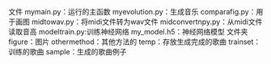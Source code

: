 文件
mymain.py：运行的主函数
myevolution.py：生成音乐
comparafig.py：用于画图
midtowav.py：将midi文件转为wav文件
midconvertnpy.py：从midi文件读取音高
modeltrain.py:训练神经网络
my_model.h5：神经网络模型
文件夹
figure：图片
othermethod：其他方法的
temp：存放生成完成的歌曲
trainset：训练的歌曲
sample：生成的歌曲例子